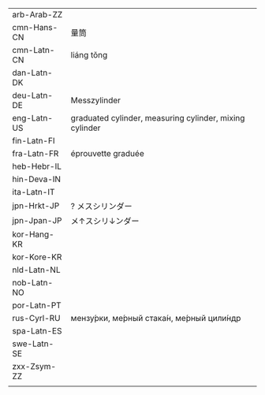 | | | |
|-|-|-|
| arb-Arab-ZZ |  |  |
| cmn-Hans-CN | 量筒 |  |
| cmn-Latn-CN | liáng tǒng |  |
| dan-Latn-DK |  |  |
| deu-Latn-DE | Messzylinder |  |
| eng-Latn-US | graduated cylinder, measuring cylinder, mixing cylinder |  |
| fin-Latn-FI |  |  |
| fra-Latn-FR | éprouvette graduée |  |
| heb-Hebr-IL |  |  |
| hin-Deva-IN |  |  |
| ita-Latn-IT |  |  |
| jpn-Hrkt-JP | ? メスシリンダー |  |
| jpn-Jpan-JP | メ↑スシリ↓ンダー |  |
| kor-Hang-KR |  |  |
| kor-Kore-KR |  |  |
| nld-Latn-NL |  |  |
| nob-Latn-NO |  |  |
| por-Latn-PT |  |  |
| rus-Cyrl-RU | мензу́рки, ме́рный стака́н, ме́рный цили́ндр |  |
| spa-Latn-ES |  |  |
| swe-Latn-SE |  |  |
| zxx-Zsym-ZZ |  |  |
|  |  |  |
